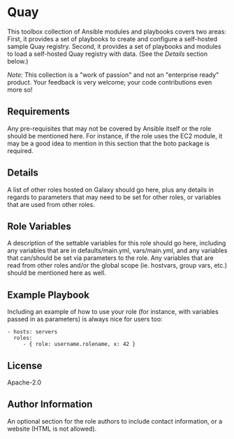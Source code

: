 Quay
====

This toolbox collection of Ansible modules and playbooks covers two areas: First, it provides a set of playbooks to create and configure a self-hosted sample Quay registry. Second, it provides a set of playbooks and modules to load a self-hosted Quay registry with data. (See the _Details_ section below.)

*Note:* This collection is a "work of passion" and not an "enterprise ready" product. Your feedback is very welcome; your code contributions even more so!

Requirements
------------

Any pre-requisites that may not be covered by Ansible itself or the role should be mentioned here. For instance, if the role uses the EC2 module, it may be a good idea to mention in this section that the boto package is required.

Details
------------

A list of other roles hosted on Galaxy should go here, plus any details in regards to parameters that may need to be set for other roles, or variables that are used from other roles.

Role Variables
--------------

A description of the settable variables for this role should go here, including any variables that are in defaults/main.yml, vars/main.yml, and any variables that can/should be set via parameters to the role. Any variables that are read from other roles and/or the global scope (ie. hostvars, group vars, etc.) should be mentioned here as well.

Example Playbook
----------------

Including an example of how to use your role (for instance, with variables passed in as parameters) is always nice for users too:

    - hosts: servers
      roles:
         - { role: username.rolename, x: 42 }

License
-------

Apache-2.0

Author Information
------------------

An optional section for the role authors to include contact information, or a website (HTML is not allowed).
